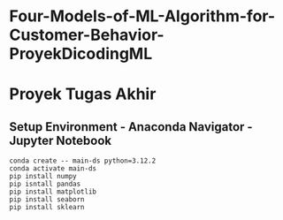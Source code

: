 # Four-Models-of-ML-Algorithm-for-Customer-Behavior-ProyekDicodingML
# Proyek Tugas Akhir 

## Setup Environment - Anaconda Navigator - Jupyter Notebook
```
conda create -- main-ds python=3.12.2
conda activate main-ds
pip install numpy
pip isntall pandas
pip install matplotlib
pip install seaborn
pip install sklearn

```


